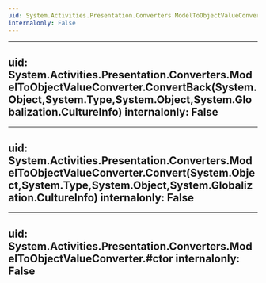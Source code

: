 ```yaml
---
uid: System.Activities.Presentation.Converters.ModelToObjectValueConverter
internalonly: False
---
```


---
uid: System.Activities.Presentation.Converters.ModelToObjectValueConverter.ConvertBack(System.Object,System.Type,System.Object,System.Globalization.CultureInfo)
internalonly: False
---

---
uid: System.Activities.Presentation.Converters.ModelToObjectValueConverter.Convert(System.Object,System.Type,System.Object,System.Globalization.CultureInfo)
internalonly: False
---

---
uid: System.Activities.Presentation.Converters.ModelToObjectValueConverter.#ctor
internalonly: False
---
